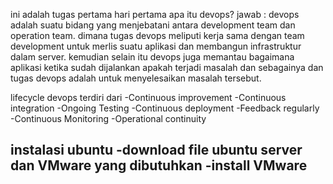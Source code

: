 ini adalah tugas pertama hari pertama
apa itu devops?
jawab : devops adalah suatu bidang yang menjebatani antara development team dan operation team. dimana tugas devops meliputi kerja sama dengan team development untuk merlis suatu aplikasi dan membangun infrastruktur dalam server. kemudian selain itu devops juga memantau bagaimana aplikasi ketika sudah dijalankan apakah terjadi masalah dan sebagainya dan tugas devops adalah untuk menyelesaikan masalah tersebut.

lifecycle devops terdiri dari 
-Continuous improvement
-Continuous integration
-Ongoing Testing
-Continuous deployment
-Feedback regularly
-Continuous Monitoring
-Operational continuity

instalasi ubuntu 
-download file ubuntu server dan VMware yang dibutuhkan
-install VMware
-

